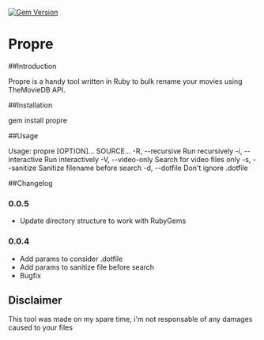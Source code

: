 [![Gem Version](https://badge.fury.io/rb/propre.svg)](http://badge.fury.io/rb/propre)

Propre
======

##Introduction

Propre is a handy tool written in Ruby to bulk rename your movies using TheMovieDB API.

##Installation

  gem install propre

##Usage

  Usage: propre [OPTION]... SOURCE...
      -R, --recursive                  Run recursively
      -i, --interactive                Run interactively
      -V, --video-only                 Search for video files only
      -s, --sanitize                   Sanitize filename before search
      -d, --dotfile                    Don't ignore .dotfile

##Changelog

### 0.0.5

  - Update directory structure to work with RubyGems

### 0.0.4

  - Add params to consider .dotfile
  - Add params to sanitize file before search
  - Bugfix

Disclaimer
----------

This tool was made on my spare time, i'm not responsable of any damages caused to your files